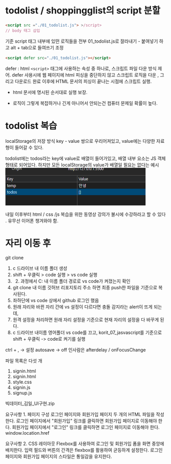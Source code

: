 # todolist / shoppingglist의 script 분할

```html
<script src ="./01_todolist.js"> >/script>
// body 태그 삽입

```

기준 script 태그 내부에 있떤 로직들을 전부 01_todolist.js로 잘라내기 - 붙여넣기 하고 alt + tab으로 들여쓰기 조정

```html
<script defer src="./01_todolist.js"></script>
```

defer : html `<script>` 태그에 사용하는 속성 중 하나로, 스크립트 파일 다운 방식 제어.
defer 사용시에 웹 페이지에 html 피싱을 중단하지 않고 스크립트 로직을 다운 , 그리고 다운로드 완료 이후에 HTML 문서의 피싱이 끝나는 시점에 스크립트 실행.

- html 문서에 명시된 순서대로 실행 보장.

- 로직이 그렇게 복잡하거나 긴게 아니어서 안되는건 컴퓨터 문제일 확률이 높다.

# todolist 복습

localStorage의 저장 방식
key - value 쌍으로 우리어져있고, value에는 다양한 자료형이 들어갈 수 있다.

todolist에는 todos라는 key에 value로 배열이 들어가있고, 배열 내부 요소는 JS 객체 형태로 되어있다.
하지만 모든 localStorage의 value가 배열일 필요는 없다는 예시
![localStorage value string예시](./image-2.png)

내일 이후부터 html / css /js 복습을 위한 동영상 강의가 불시에 수강하라고 할 수 있다 . 유무선 이어폰 챙겨와야 함.

# 자리 이동 후

git clone

1. c 드라이브 내 이름 폴더 생성
2. shift + 우클릭 > code 실행 > vs code 실행
3. 2. 과정에서 C: 내 이름 폴더 경로로 vs code가 켜졌는지 확인
4. git clone 내 이름 깃허브 리포지토리 주소 하면 최종 push한 파일을 기준으로 복사된다.
5. 좌하단에 vs code 상에서 github 로그인 했음
6. 원래 자리와 바뀐 자리 간에 vs 설정이 다르다면 충돌 감지라는 alert이 뜨게 되는데,
7. 원격 설정을 처리하면 원래 자리 설정을 기준으로 현재 자리의 설정을 다 바꾸게 된다.
8. c 드라이브 내이름 영어폴더 vs code를 끄고, korit_07_jasvascript를 기준으로 shift + 우클릭 -> code로 켜기를 실행

ctrl + , -> 설정
autosave -> off 인사람은 afterdelay / onFocusChange

파일 목록은 다섯 개

1. signin.html
2. signin.html
3. style.css
4. signin.js
5. signup.js

빅데이터\_김일\_UI구현.zip

요구사항 1.
페이지 구성 로그인 페이지와 회원가입 페이지 두 개의 HTML 파일을 작성한다. 로그인 페이지에서 "회원가입" 링크를 클릭하면 회원가입 페이지로 이동해야 한다.
회원가입 페이지에서 "로그인" 링크를 클릭하면 로그인 페이지로 이동해야 한다.
window.location.href

요구사항 2.
CSS 레이아웃 Flexbox를 사용하여 로그인 및 회원가입 폼을 화면 중앙에 배치한다. 입력 필드와 버튼의 간격은 flexbox를 활용하여 균등하게 설정한다. 로그인 페이지와 회원가입 페이지의 스타일은 통일감을 유지한다.
